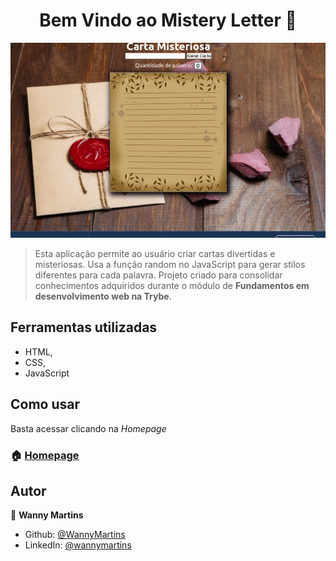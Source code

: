 <h1 align="center">Bem Vindo ao Mistery Letter 👋</h1>

<img src="/images/misteryCarta.gif" alt="Gif usando o Mistery Letter"/>

>  Esta aplicação permite ao usuário criar cartas divertidas e misteriosas. Usa a função random no JavaScript para gerar stilos diferentes para cada palavra.
Projeto criado para consolidar conhecimentos adquiridos durante o módulo de **Fundamentos em desenvolvimento web na Trybe**.

## Ferramentas utilizadas

- HTML,
- CSS,
- JavaScript

## Como usar

Basta acessar clicando na _Homepage_

### 🏠 [Homepage]( https://wannymartins.github.io/Project---Mistery-Letter/)

## Autor

👤 **Wanny Martins**

- Github: [@WannyMartins](https://github.com/WannyMartins)
- LinkedIn: [@wannymartins](https://linkedin.com/in//wannymartins\/)
